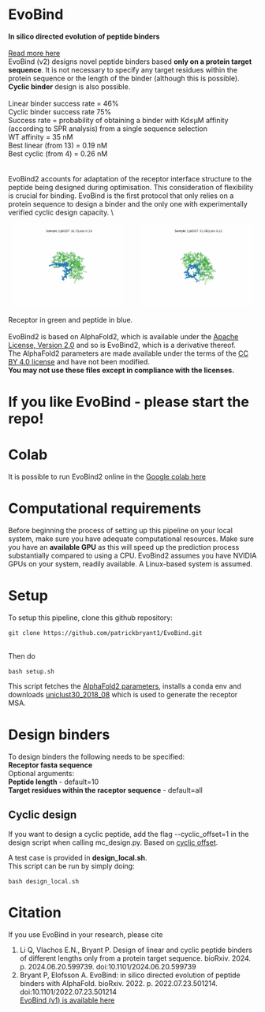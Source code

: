 # EvoBind
**In silico directed evolution of peptide binders**
\
\
[Read more here](https://www.biorxiv.org/content/10.1101/2024.06.20.599739v2)
\
EvoBind (v2) designs novel peptide binders based **only on a protein target sequence**. It is not necessary to specify any target residues within the protein sequence or the length of the binder (although this is possible). **Cyclic binder** design is also possible.
\
\
Linear binder success rate = 46% \
Cyclic binder success rate 75% \
Success rate = probability of obtaining a binder with Kd≤μM affinity (according to SPR analysis) from a single sequence selection \
WT affinity = 35 nM \
Best linear (from 13) = 0.19 nM \
Best cyclic (from 4) = 0.26 nM \
\
\
EvoBind2 accounts for adaptation of the receptor interface structure to the peptide being designed during optimisation. This consideration of flexibility is crucial for binding. EvoBind is the first protocol that only relies on a protein sequence to design a binder and the only one with experimentally verified cyclic design capacity. \


<p align="center">
  <img alt="Linear" src="./linear.gif" width="45%">
&nbsp; &nbsp; &nbsp; &nbsp;
  <img alt="Cyclic" src="./cyclic.gif" width="45%">
</p>

Receptor in green and peptide in blue.
\
\
EvoBind2 is based on AlphaFold2, which is available under the [Apache License, Version 2.0](http://www.apache.org/licenses/LICENSE-2.0) and so is EvoBind2, which is a derivative thereof.  \
The AlphaFold2 parameters are made available under the terms of the [CC BY 4.0 license](https://creativecommons.org/licenses/by/4.0/legalcode) and have not been modified.
\
**You may not use these files except in compliance with the licenses.**

# If you like EvoBind - please start the repo!

# Colab
It is possible to run EvoBind2 online in the [Google colab here](https://colab.research.google.com/github/patrickbryant1/EvoBind/blob/master/EvoBind.ipynb)

# Computational requirements
Before beginning the process of setting up this pipeline on your local system, make sure you have adequate computational resources. Make sure you have an **available GPU** as this will speed up the prediction process substantially compared to using a CPU. EvoBind2 assumes you have NVIDIA GPUs on your system, readily available. A Linux-based system is assumed.

# Setup
To setup this pipeline, clone this github repository:
```
git clone https://github.com/patrickbryant1/EvoBind.git
```
\
Then do
```
bash setup.sh
```
This script fetches the [AlphaFold2 parameters](https://storage.googleapis.com/alphafold/alphafold_params_2021-07-14.tar), installs a conda env and downloads [uniclust30_2018_08](http://wwwuser.gwdg.de/~compbiol/uniclust/2018_08/uniclust30_2018_08_hhsuite.tar.gz) which is used to generate the receptor MSA.

# Design binders
To design binders the following needs to be specified: \
**Receptor fasta sequence** \
Optional arguments:
\
**Peptide length** - default=10 \
**Target residues within the raceptor sequence** - default=all

## Cyclic design
If you want to design a cyclic peptide, add the flag --cyclic_offset=1 in the design script when calling mc_design.py. Based on [cyclic offset](https://www.ncbi.nlm.nih.gov/pmc/articles/PMC9980166/).

A test case is provided in **design_local.sh**. \
This script can be run by simply doing:
```
bash design_local.sh
```

# Citation
If you use EvoBind in your research, please cite

1. Li Q, Vlachos E.N., Bryant P. Design of linear and cyclic peptide binders of different lengths only from a protein target sequence. bioRxiv. 2024. p. 2024.06.20.599739. doi:10.1101/2024.06.20.599739
2. Bryant P, Elofsson A. EvoBind: in silico directed evolution of peptide binders with AlphaFold. bioRxiv. 2022. p. 2022.07.23.501214. doi:10.1101/2022.07.23.501214
\
[EvoBind (v1) is available here](https://github.com/patrickbryant1/EvoBind/releases/tag/v1)
